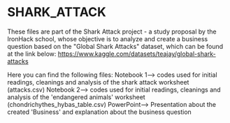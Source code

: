 # SHARK_ATTACK
These files are part of the Shark Attack project - a study proposal by the IronHack school, whose objective is to analyze and create a business question based on the "Global Shark Attacks" dataset, which can be found at the link below:
https://www.kaggle.com/datasets/teajay/global-shark-attacks

Here you can find the following files: 
Notebook 1--> codes used for initial readings, cleanings and analysis of the shark attack worksheet (attacks.csv)
Notebook 2--> codes used for initial readings, cleanings and analysis of the 'endangered animals' worksheet (chondrichythes_hybas_table.csv) 
PowerPoint--> Presentation about the created 'Business' and explanation about the business question 
